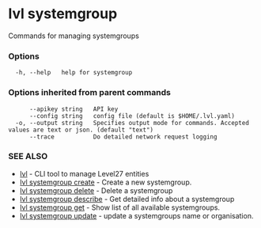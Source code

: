 # lvl systemgroup

Commands for managing systemgroups

### Options

```
  -h, --help   help for systemgroup
```

### Options inherited from parent commands

```
      --apikey string   API key
      --config string   config file (default is $HOME/.lvl.yaml)
  -o, --output string   Specifies output mode for commands. Accepted values are text or json. (default "text")
      --trace           Do detailed network request logging
```

### SEE ALSO

* [lvl](lvl.md)	 - CLI tool to manage Level27 entities
* [lvl systemgroup create](lvl_systemgroup_create.md)	 - Create a new systemgroup.
* [lvl systemgroup delete](lvl_systemgroup_delete.md)	 - Delete a systemgroup
* [lvl systemgroup describe](lvl_systemgroup_describe.md)	 - Get detailed info about a systemgroup
* [lvl systemgroup get](lvl_systemgroup_get.md)	 - Show list of all available systemgroups.
* [lvl systemgroup update](lvl_systemgroup_update.md)	 - update a systemgroups name or organisation.

